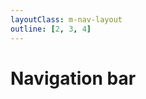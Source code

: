 ```yaml
---
layoutClass: m-nav-layout
outline: [2, 3, 4]
---
```


<script setup>
import MNavLinks from './components/MNavLinks.vue'

import { NAV_DATA } from './data.js'
</script>
<style src="./index.scss"></style>

# Navigation bar

<MNavLinks v-for="{title, items} in NAV_DATA" :title="title" :items="items"/>

<br />
